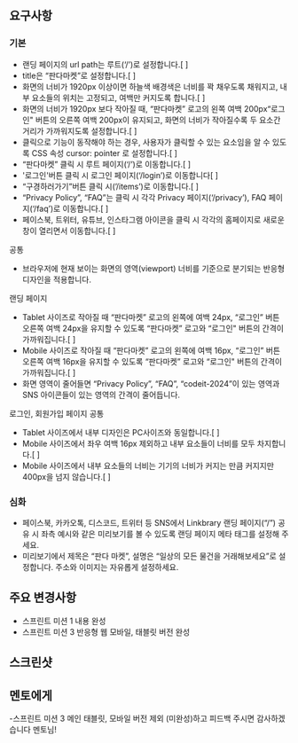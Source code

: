## 요구사항

### 기본

- 랜딩 페이지의 url path는 루트(‘/’)로 설정합니다.[ ]
- title은 “판다마켓”로 설정합니다.[ ]
- 화면의 너비가 1920px 이상이면 하늘색 배경색은 너비를 꽉 채우도록 채워지고, 내부 요소들의 위치는 고정되고, 여백만 커지도록 합니다.[ ]
- 화면의 너비가 1920px 보다 작아질 때, “판다마켓” 로고의 왼쪽 여백 200px“로그인" 버튼의 오른쪽 여백 200px이 유지되고, 화면의 너비가 작아질수록 두 요소간 거리가 가까워지도록 설정합니다.[ ]
- 클릭으로 기능이 동작해야 하는 경우, 사용자가 클릭할 수 있는 요소임을 알 수 있도록 CSS 속성 cursor: pointer 로 설정합니다.[ ]
- “판다마켓” 클릭 시 루트 페이지(‘/’)로 이동합니다.[ ]
- '로그인'버튼 클릭 시 로그인 페이지(‘/login’)로 이동합니다[ ]
- “구경하러가기”버튼 클릭 시(’/items’)로 이동합니다.[ ]
- “Privacy Policy”, “FAQ”는 클릭 시 각각 Privacy 페이지(‘/privacy’), FAQ 페이지(‘/faq’)로 이동합니다.[ ]
- 페이스북, 트위터, 유튜브, 인스타그램 아이콘을 클릭 시 각각의 홈페이지로 새로운 창이 열리면서 이동합니다.[ ]

공통

- 브라우저에 현재 보이는 화면의 영역(viewport) 너비를 기준으로 분기되는 반응형 디자인을 적용합니다.

랜딩 페이지

- Tablet 사이즈로 작아질 때 “판다마켓” 로고의 왼쪽에 여백 24px, “로그인” 버튼 오른쪽 여백 24px을 유지할 수 있도록 “판다마켓” 로고와 “로그인" 버튼의 간격이 가까워집니다.[ ]
- Mobile 사이즈로 작아질 때 “판다마켓” 로고의 왼쪽에 여백 16px, “로그인” 버튼 오른쪽 여백 16px을 유지할 수 있도록 “판다마켓” 로고와 “로그인" 버튼의 간격이 가까워집니다.[ ]
- 화면 영역이 줄어들면 “Privacy Policy”, “FAQ”, “codeit-2024”이 있는 영역과 SNS 아이콘들이 있는 영역의 간격이 줄어듭니다.

로그인, 회원가입 페이지 공통

- Tablet 사이즈에서 내부 디자인은 PC사이즈와 동일합니다.[ ]
- Mobile 사이즈에서 좌우 여백 16px 제외하고 내부 요소들이 너비를 모두 차지합니다.[ ]
- Mobile 사이즈에서 내부 요소들의 너비는 기기의 너비가 커지는 만큼 커지지만 400px을 넘지 않습니다.[ ]

### 심화

- 페이스북, 카카오톡, 디스코드, 트위터 등 SNS에서 Linkbrary 랜딩 페이지(“/”) 공유 시 좌측 예시와 같은 미리보기를 볼 수 있도록 랜딩 페이지 메타 태그를 설정해 주세요.
- 미리보기에서 제목은 “판다 마켓”, 설명은 “일상의 모든 물건을 거래해보세요”로 설정합니다.
  주소와 이미지는 자유롭게 설정하세요.

## 주요 변경사항

- 스프린트 미션 1 내용 완성
- 스프린트 미션 3 반응형 웹 모바일, 태블릿 버전 완성

## 스크린샷

## 멘토에게

-스프린트 미션 3 메인 태블릿, 모바일 버전 제외 (미완성)하고 피드백 주시면 감사하겠습니다 멘토님!

